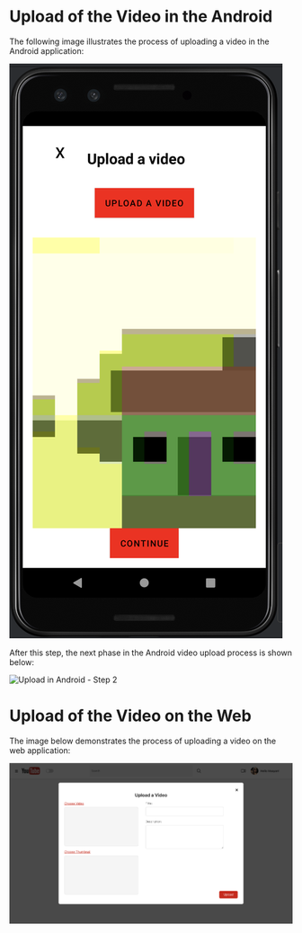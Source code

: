 # Upload of the Video in the Android

The following image illustrates the process of uploading a video in the Android application:

![Upload in Android - Step 1](../images/uploadAndroid.png)

After this step, the next phase in the Android video upload process is shown below:

![Upload in Android - Step 2](../images/upload2Android.png)

# Upload of the Video on the Web

The image below demonstrates the process of uploading a video on the web application:

![Upload in Web](../images/uploadWeb.png)
